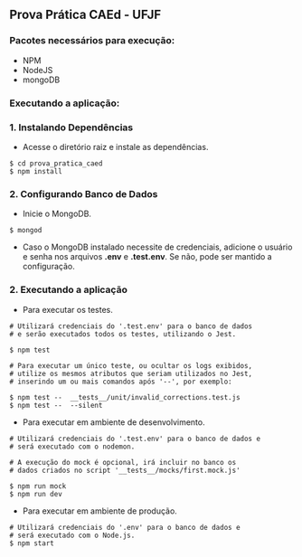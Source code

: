 ## Prova Prática CAEd - UFJF

### Pacotes necessários para execução:

- NPM
- NodeJS
- mongoDB


### Executando a aplicação:

### 1. **Instalando Dependências**

- Acesse o diretório raiz e instale as dependências.

```Shell
$ cd prova_pratica_caed
$ npm install
```

### 2. **Configurando Banco de Dados**

- Inicie o MongoDB.
```Shell
$ mongod
```
- Caso o MongoDB instalado necessite de credenciais, adicione o usuário e senha nos arquivos __.env__ e __.test.env__. Se não, pode ser mantido a configuração. 


### 2. **Executando a aplicação**

- Para executar os testes.

```Shell
# Utilizará credenciais do '.test.env' para o banco de dados
# e serão executados todos os testes, utilizando o Jest.

$ npm test

# Para executar um único teste, ou ocultar os logs exibidos,
# utilize os mesmos atributos que seriam utilizados no Jest,
# inserindo um ou mais comandos após '--', por exemplo:

$ npm test --  __tests__/unit/invalid_corrections.test.js
$ npm test --  --silent

```

- Para executar em ambiente de desenvolvimento.

```Shell
# Utilizará credenciais do '.test.env' para o banco de dados e
# será executado com o nodemon.

# A execução do mock é opcional, irá incluir no banco os
# dados criados no script '__tests__/mocks/first.mock.js'

$ npm run mock 
$ npm run dev 
```

- Para executar em ambiente de produção.

```Shell
# Utilizará credenciais do '.env' para o banco de dados e
# será executado com o Node.js.
$ npm start 
```
